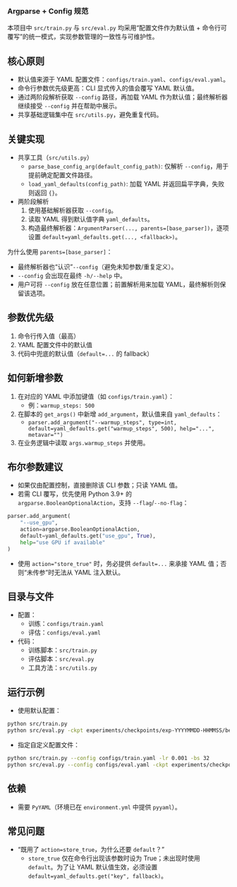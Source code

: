 ### Argparse + Config 规范

本项目中 `src/train.py` 与 `src/eval.py` 均采用“配置文件作为默认值 + 命令行可覆写”的统一模式，实现参数管理的一致性与可维护性。

## 核心原则
- 默认值来源于 YAML 配置文件：`configs/train.yaml`、`configs/eval.yaml`。
- 命令行参数优先级更高：CLI 显式传入的值会覆写 YAML 默认值。
- 通过两阶段解析获取 `--config` 路径，再加载 YAML 作为默认值；最终解析器继续接受 `--config` 并在帮助中展示。
- 共享基础逻辑集中在 `src/utils.py`，避免重复代码。

## 关键实现
- 共享工具（`src/utils.py`）
  - `parse_base_config_arg(default_config_path)`: 仅解析 `--config`，用于提前确定配置文件路径。
  - `load_yaml_defaults(config_path)`: 加载 YAML 并返回扁平字典，失败则返回 `{}`。
- 两阶段解析
  1) 使用基础解析器获取 `--config`。
  2) 读取 YAML 得到默认值字典 `yaml_defaults`。
  3) 构造最终解析器：`ArgumentParser(..., parents=[base_parser])`，逐项设置 `default=yaml_defaults.get(..., <fallback>)`。

为什么使用 `parents=[base_parser]`：
- 最终解析器也“认识”`--config`（避免未知参数/重复定义）。
- `--config` 会出现在最终 `-h/--help` 中。
- 用户可将 `--config` 放在任意位置；前置解析用来加载 YAML，最终解析则保留该选项。

## 参数优先级
1. 命令行传入值（最高）
2. YAML 配置文件中的默认值
3. 代码中兜底的默认值（`default=...` 的 fallback）

## 如何新增参数
1. 在对应的 YAML 中添加键值（如 `configs/train.yaml`）：
   - 例：`warmup_steps: 500`
2. 在脚本的 `get_args()` 中新增 `add_argument`，默认值来自 `yaml_defaults`：
   - `parser.add_argument("--warmup_steps", type=int, default=yaml_defaults.get("warmup_steps", 500), help="...", metavar="")`
3. 在业务逻辑中读取 `args.warmup_steps` 并使用。

## 布尔参数建议
- 如果仅由配置控制，直接删除该 CLI 参数；只读 YAML 值。
- 若需 CLI 覆写，优先使用 Python 3.9+ 的 `argparse.BooleanOptionalAction`，支持 `--flag`/`--no-flag`：
```python
parser.add_argument(
    "--use_gpu",
    action=argparse.BooleanOptionalAction,
    default=yaml_defaults.get("use_gpu", True),
    help="use GPU if available"
)
```
- 使用 `action="store_true"` 时，务必提供 `default=...` 来承接 YAML 值；否则“未传参”时无法从 YAML 注入默认。

## 目录与文件
- 配置：
  - 训练：`configs/train.yaml`
  - 评估：`configs/eval.yaml`
- 代码：
  - 训练脚本：`src/train.py`
  - 评估脚本：`src/eval.py`
  - 工具方法：`src/utils.py`

## 运行示例
- 使用默认配置：
```bash
python src/train.py
python src/eval.py -ckpt experiments/checkpoints/exp-YYYYMMDD-HHMMSS/best_model.pth
```
- 指定自定义配置文件：
```bash
python src/train.py --config configs/train.yaml -lr 0.001 -bs 32
python src/eval.py --config configs/eval.yaml -ckpt experiments/checkpoints/exp-YYYYMMDD-HHMMSS/best_model.pth
```

## 依赖
- 需要 `PyYAML`（环境已在 `environment.yml` 中提供 `pyyaml`）。

## 常见问题
- “既用了 `action=store_true`，为什么还要 `default`？”
  - `store_true` 仅在命令行出现该参数时设为 True；未出现时使用 `default`。为了让 YAML 默认值生效，必须设置 `default=yaml_defaults.get("key", fallback)`。
